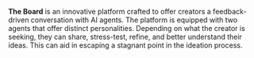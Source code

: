 **The Board** is an innovative platform crafted to offer creators a feedback-driven conversation with AI agents. The platform is equipped with two agents that offer distinct personalities. Depending on what the creator is seeking, they can share, stress-test, refine, and better understand their ideas. This can aid in escaping a stagnant point in the ideation process.
